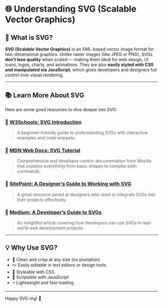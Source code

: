 # 🌐 Understanding SVG (Scalable Vector Graphics)

## 🧩 What is SVG?

**SVG (Scalable Vector Graphics)** is an XML-based vector image format for two-dimensional graphics. Unlike raster images (like JPEG or PNG), SVGs **don't lose quality** when scaled — making them ideal for web design, UI icons, logos, charts, and animations. They are also **easily styled with CSS and manipulated via JavaScript**, which gives developers and designers full control over visual rendering.

---

## 📚 Learn More About SVG

Here are some good resources to dive deeper into SVG:

### 🔹 [W3Schools: SVG Introduction](https://www.w3schools.com/graphics/svg_intro.asp)

> A beginner-friendly guide to understanding SVGs with interactive examples and code snippets.

### 🔹 [MDN Web Docs: SVG Tutorial](https://developer.mozilla.org/en-US/docs/Web/SVG/Tutorial)

> Comprehensive and developer-centric documentation from Mozilla that explains everything from basic shapes to complex path commands.

### 🔹 [SitePoint: A Designer’s Guide to Working with SVG](https://www.sitepoint.com/designers-guide-working-with-svg/)

> A great resource aimed at designers who want to integrate SVGs into their projects effectively.

### 🔹 [Medium: A Developer’s Guide to SVGs](https://medium.com/@josce.james7/a-developers-guide-to-svgs-5e171143cfa2)

> An insightful article covering how developers can use SVGs in real-world web development projects.

---

## 💡 Why Use SVG?

- 🧼 Clean and crisp at any size (no pixelation)
- ✏️ Easily editable in text editors or design tools
- 🎨 Styleable with CSS
- 🧠 Scriptable with JavaScript
- ⚡️ Lightweight and fast-loading

---

Happy SVG-ing! 🎉
